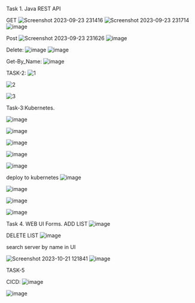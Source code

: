 Task 1. Java REST API 

GET
![Screenshot 2023-09-23 231416](https://github.com/GouthamReddy7/kaiburr-assignment/assets/103408607/109b7dc4-59fa-463b-8bd8-6bd0a0c08916)
![Screenshot 2023-09-23 231714](https://github.com/GouthamReddy7/kaiburr-assignment/assets/103408607/b6acee33-b60b-4f50-84f2-a00187e8b5de)
![image](https://github.com/GouthamReddy7/kaiburr-assignment/assets/103408607/8dcfd3a3-2504-4fd1-8ef1-a2c74e352002)

Post
![Screenshot 2023-09-23 231626](https://github.com/GouthamReddy7/kaiburr-assignment/assets/103408607/f195a77d-75b8-4077-8d5a-ef7bf6953ca3)
![image](https://github.com/GouthamReddy7/kaiburr-assignment/assets/103408607/5b74c303-5da9-423a-a087-4e149e6087a7)


Delete:
![image](https://github.com/GouthamReddy7/kaiburr-assignment/assets/103408607/9c21f10d-fc31-45e7-890d-7846a86c6b1f)
![image](https://github.com/GouthamReddy7/kaiburr-assignment/assets/103408607/e33698ad-3901-4fc3-ac49-2491064bb12e)


Get-By_Name:
![image](https://github.com/GouthamReddy7/kaiburr-assignment/assets/103408607/7a9c5b28-ef26-4477-a659-acaff29d7183)



TASK-2:
![1](https://github.com/GouthamReddy7/kaiburr-assignment/assets/103408607/2b499358-a3e2-4f6d-aa3c-8a1896fd85c2)

![2](https://github.com/GouthamReddy7/kaiburr-assignment/assets/103408607/dc0f01b4-d896-484a-a06d-7126b7cadacc)

![3](https://github.com/GouthamReddy7/kaiburr-assignment/assets/103408607/5a40c717-9656-4cb6-99b6-e3e664253de2)



Task-3:Kubernetes.

![image](https://github.com/GouthamReddy7/kaiburr-assignment/assets/103408607/f19ca8f0-a6e9-4bcc-803b-fc111d7d5edd)

![image](https://github.com/GouthamReddy7/kaiburr-assignment/assets/103408607/b282bb21-3d65-44c9-b711-25131b0aff3a)

![image](https://github.com/GouthamReddy7/kaiburr-assignment/assets/103408607/868e44fc-42fe-424a-b431-f1bcf9e3a6d7)

![image](https://github.com/GouthamReddy7/kaiburr-assignment/assets/103408607/9d9addb3-3ade-4c76-8814-1f1d5fce29c2)

![image](https://github.com/GouthamReddy7/kaiburr-assignment/assets/103408607/4498e0b3-24bb-4a89-b3b6-4b3ae7b5b8c8)

deploy to kubernetes
![image](https://github.com/GouthamReddy7/kaiburr-assignment/assets/103408607/75b0e8f6-b388-4a3e-bdbf-d2d6ba29ace8)

![image](https://github.com/GouthamReddy7/kaiburr-assignment/assets/103408607/4aaa186c-2ce3-4424-9841-82c961b5680b)

![image](https://github.com/GouthamReddy7/kaiburr-assignment/assets/103408607/cf5eec39-94f4-44a0-8e33-37d2d8238bf9)

![image](https://github.com/GouthamReddy7/kaiburr-assignment/assets/103408607/c6f3b2a2-742b-43a1-ba58-64b76097412f)

Task 4. WEB UI Forms.
ADD LIST
![image](https://github.com/GouthamReddy7/kaiburr-assignment/assets/103408607/fb0ab25a-edad-432a-9eae-d6bb6a3fbcca)
 
DELETE LIST
![image](https://github.com/GouthamReddy7/kaiburr-assignment/assets/103408607/0c617198-c82b-42be-9c55-3ab284201d16)

search server by name in UI
 
 ![Screenshot 2023-10-21 121841](https://github.com/GouthamReddy7/kaiburr-assignment/assets/103408607/bfec9d29-4752-4982-9d0b-950884ea4bce)
 ![image](https://github.com/GouthamReddy7/kaiburr-assignment/assets/103408607/2ec655ff-3cc1-4eb7-925e-1541b1ed79dc)

TASK-5

CICD:
![image](https://github.com/GouthamReddy7/kaiburr-assignment/assets/103408607/fff10045-74ec-4d73-8986-235706a628ea)

![image](https://github.com/GouthamReddy7/kaiburr-assignment/assets/103408607/36abee37-1301-4c34-b987-665c3223c94b)



